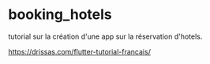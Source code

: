 # booking_hotels

tutorial sur la création d'une app sur la réservation d'hotels.

https://drissas.com/flutter-tutorial-francais/